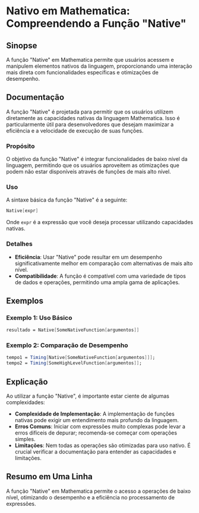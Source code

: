 <!--
Meta Description: # Nativo em Mathematica: Compreendendo a Função "Native" ## Sinopse A função "Native" em Mathematica permite que usuários acessem e manipulem elemento...
Meta Keywords: native, função, mathematica, que, com
-->

# Nativo em Mathematica: Compreendendo a Função "Native"

## Sinopse
A função "Native" em Mathematica permite que usuários acessem e manipulem elementos nativos da linguagem, proporcionando uma interação mais direta com funcionalidades específicas e otimizações de desempenho.

## Documentação
A função "Native" é projetada para permitir que os usuários utilizem diretamente as capacidades nativas da linguagem Mathematica. Isso é particularmente útil para desenvolvedores que desejam maximizar a eficiência e a velocidade de execução de suas funções.

### Propósito
O objetivo da função "Native" é integrar funcionalidades de baixo nível da linguagem, permitindo que os usuários aproveitem as otimizações que podem não estar disponíveis através de funções de mais alto nível.

### Uso
A sintaxe básica da função "Native" é a seguinte:

```mathematica
Native[expr]
```

Onde `expr` é a expressão que você deseja processar utilizando capacidades nativas.

### Detalhes
- **Eficiência**: Usar "Native" pode resultar em um desempenho significativamente melhor em comparação com alternativas de mais alto nível.
- **Compatibilidade**: A função é compatível com uma variedade de tipos de dados e operações, permitindo uma ampla gama de aplicações.

## Exemplos
### Exemplo 1: Uso Básico
```mathematica
resultado = Native[SomeNativeFunction[argumentos]]
```

### Exemplo 2: Comparação de Desempenho
```mathematica
tempo1 = Timing[Native[SomeNativeFunction[argumentos]]];
tempo2 = Timing[SomeHighLevelFunction[argumentos]];
```

## Explicação
Ao utilizar a função "Native", é importante estar ciente de algumas complexidades:

- **Complexidade de Implementação**: A implementação de funções nativas pode exigir um entendimento mais profundo da linguagem.
- **Erros Comuns**: Iniciar com expressões muito complexas pode levar a erros difíceis de depurar; recomenda-se começar com operações simples.
- **Limitações**: Nem todas as operações são otimizadas para uso nativo. É crucial verificar a documentação para entender as capacidades e limitações.

## Resumo em Uma Linha
A função "Native" em Mathematica permite o acesso a operações de baixo nível, otimizando o desempenho e a eficiência no processamento de expressões.